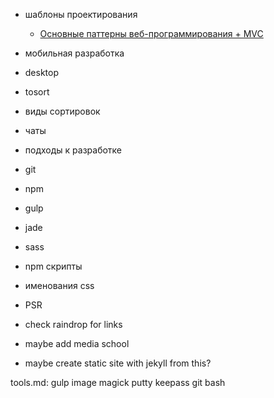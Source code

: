 * шаблоны проектирования
    * [Основные паттерны веб-программирования + MVC](http://habrahabr.ru/post/136766/)
* мобильная разработка
* desktop
* tosort
* виды сортировок
* чаты
* подходы к разработке
* git
* npm
* gulp
* jade
* sass
* npm скрипты
* именования css
* PSR

* check raindrop for links

* maybe add media school
* maybe create static site with jekyll from this?


tools.md:
    gulp
    image magick
    putty
    keepass
    git bash